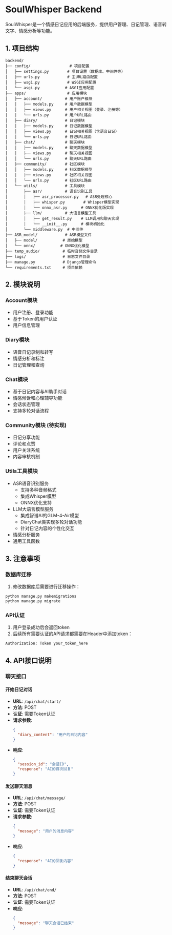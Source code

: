 # SoulWhisper Backend

SoulWhisper是一个情感日记应用的后端服务，提供用户管理、日记管理、语音转文字、情感分析等功能。

## 1. 项目结构

```
backend/
├── config/                 # 项目配置
│   ├── settings.py        # 项目设置（数据库、中间件等）
│   ├── urls.py            # 主URL路由配置
│   ├── wsgi.py            # WSGI应用配置
│   └── asgi.py           # ASGI应用配置
├── apps/                  # 应用模块
│   ├── account/          # 用户账户模块
│   │   ├── models.py     # 用户数据模型
│   │   ├── views.py      # 用户相关视图（登录、注册等）
│   │   └── urls.py       # 用户URL路由
│   ├── diary/            # 日记模块
│   │   ├── models.py     # 日记数据模型
│   │   ├── views.py      # 日记相关视图（含语音日记）
│   │   └── urls.py       # 日记URL路由
│   ├── chat/             # 聊天模块
│   │   ├── models.py     # 聊天数据模型
│   │   ├── views.py      # 聊天相关视图
│   │   └── urls.py       # 聊天URL路由
│   ├── community/        # 社区模块
│   │   ├── models.py     # 社区数据模型
│   │   ├── views.py      # 社区相关视图
│   │   └── urls.py       # 社区URL路由
│   └── utils/            # 工具模块
│       ├── asr/          # 语音识别工具
│       │   ├── asr_processor.py   # ASR处理核心
│       │   ├── whisper.py        # Whisper模型实现
│       │   └── onnx_asr.py      # ONNX优化版实现
│       ├── llm/          # 大语言模型工具
│       │   ├── get_result.py    # LLM调用和聊天实现
│       │   └── __init__.py      # 模块初始化
│       └── middleware.py  # 中间件
├── ASR_model/            # ASR模型文件
│   ├── model/           # 原始模型
│   └── onnx/           # ONNX优化模型
├── temp_audio/          # 临时音频文件目录
├── logs/                # 日志文件目录
├── manage.py            # Django管理命令
└── requirements.txt     # 项目依赖

```

## 2. 模块说明

### Account模块
- 用户注册、登录功能
- 基于Token的用户认证
- 用户信息管理

### Diary模块
- 语音日记录制和转写
- 情感分析和标注
- 日记管理和查询

### Chat模块
- 基于日记内容与AI助手对话
- 情感倾诉和心理辅导功能
- 会话状态管理
- 支持多轮对话流程

### Community模块 (待实现)
- 日记分享功能
- 评论和点赞
- 用户关注系统
- 内容审核机制

### Utils工具模块
- ASR语音识别服务
  - 支持多种音频格式
  - 集成Whisper模型
  - ONNX优化支持
- LLM大语言模型服务
  - 集成智谱AI的GLM-4-Air模型
  - DiaryChat类实现多轮对话功能
  - 针对日记内容的个性化交互
- 情感分析服务
- 通用工具函数

## 3. 注意事项

### 数据库迁移
1. 修改数据库后需要进行迁移操作：
```bash
python manage.py makemigrations
python manage.py migrate
```

### API认证
1. 用户登录成功后会返回token
2. 后续所有需要认证的API请求都需要在Header中添加token：
```
Authorization: Token your_token_here
```

## 4. API接口说明

### 聊天接口

#### 开始日记对话
- **URL**: `/api/chat/start/`
- **方法**: POST
- **认证**: 需要Token认证
- **请求参数**:
  ```json
  {
    "diary_content": "用户的日记内容"
  }
  ```
- **响应**:
  ```json
  {
    "session_id": "会话ID",
    "response": "AI的首次回复"
  }
  ```

#### 发送聊天消息
- **URL**: `/api/chat/message/`
- **方法**: POST
- **认证**: 需要Token认证
- **请求参数**:
  ```json
  {
    "message": "用户的消息内容"
  }
  ```
- **响应**:
  ```json
  {
    "response": "AI的回复内容"
  }
  ```

#### 结束聊天会话
- **URL**: `/api/chat/end/`
- **方法**: POST
- **认证**: 需要Token认证
- **响应**:
  ```json
  {
    "message": "聊天会话已结束"
  }
  ```


